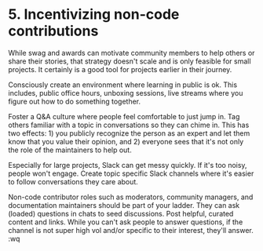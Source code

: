 # 5. Incentivizing non-code contributions 

While swag and awards can motivate community members to help others or share their stories, that strategy doesn't scale and is only feasible for small projects. It certainly is a good tool for projects earlier in their journey.  

Consciously create an environment where learning in public is ok. This includes, public office hours, unboxing sessions, live streams where you figure out how to do something together.  

Foster a Q&A culture where people feel comfortable to just jump in. Tag others familiar with a topic in conversations so they can chime in. This has two effects: 1) you publicly recognize the person as an expert and let them know that you value their opinion, and 2) everyone sees that it's not only the role of the maintainers to help out.  

Especially for large projects, Slack can get messy quickly. If it's too noisy, people won't engage. Create topic specific Slack channels where it's easier to follow conversations they care about.  

Non-code contributor roles such as moderators, community managers, and documentation maintainers should be part of your ladder. They can ask (loaded) questions in chats to seed discussions. Post helpful, curated content and links. While you can't ask people to answer questions, if the channel is not super high vol and/or specific to their interest, they'll answer.  :wq
